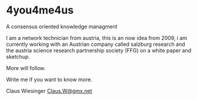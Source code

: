 # 4you4me4us
A consensus oriented knowledge managment

I am a network technician from austria, this is an now idea from 2009, i am currently working with an Austrian company called salzburg research and the austria science research partnership society (FFG) on a white paper and sketchup.

More will follow.

Write me if you want to know more.

Claus Wiesinger
Claus.W@gmx.net
